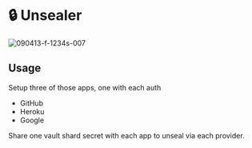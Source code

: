 # 🔒 Unsealer

![090413-f-1234s-007](https://cloud.githubusercontent.com/assets/483012/11022336/68abbbe8-865c-11e5-8333-2674020f2fb9.JPG)

## Usage

Setup three of those apps, one with each auth

- GitHub
- Heroku
- Google

Share one vault shard secret with each app to unseal via each provider.
